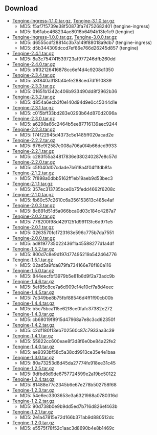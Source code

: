 ## Download

* [Tengine-Ingress-1.1.0.tar.gz](https://github.com/alibaba/tengine-ingress/releases/tag/Tengine-Ingress-v1.1.0), [Tengine-3.1.0.tar.gz](download/tengine-3.1.0.tar.gz)
    *  MD5: f5af7f5739e38f50873fa74752682401 (tengine-ingress)
    *  MD5: fb61abe468234ae8018b6494b13fe1c9 (tengine)
* [Tengine-Ingress-1.0.0.tar.gz](https://github.com/alibaba/tengine-ingress/releases/tag/Tengine-Ingress-v1.0.0), [Tengine-3.0.0.tar.gz](download/tengine-3.0.0.tar.gz)
    *  MD5: d6555cdf28814c3b7a149f88018a9db7 (tengine-ingress)
    *  MD5: d5b344309dccd7ef86e766d26245d857 (tengine)
* [Tengine-2.4.1.tar.gz](download/tengine-2.4.1.tar.gz)
    *  MD5: 8a3c754741539723af977246dfb260dd
* [Tengine-2.4.0.tar.gz](download/tengine-2.4.0.tar.gz)
    *  MD5: b1f32126416878cc6ef4d4c9208d1350
* [Tengine-2.3.4.tar.gz](download/tengine-2.3.4.tar.gz)
    *  MD5: a3f840a318faf4efe288ced7df910839
* [Tengine-2.3.3.tar.gz](download/tengine-2.3.3.tar.gz)
    *  MD5: 01651b1342c406b933490dd8f2962b36
* [Tengine-2.3.2.tar.gz](download/tengine-2.3.2.tar.gz)
    *  MD5: d854a6ecb3f0e140d94d9e0c45044d1e
* [Tengine-2.3.1.tar.gz](download/tengine-2.3.1.tar.gz)
    *  MD5: c015bff33bd283e0293b64d870d2096a
* [Tengine-2.3.0.tar.gz](download/tengine-2.3.0.tar.gz)
    *  MD5: a6298a66c2464b5ee87716139aec9244
* [Tengine-2.2.3.tar.gz](download/tengine-2.2.3.tar.gz)
    *  MD5: 174f22945d4373c5e1485ff020acad2e
* [Tengine-2.2.2.tar.gz](download/tengine-2.2.2.tar.gz)
    *  MD5: 676e9f2587e008a706a0f4b66dcd9933
* [Tengine-2.2.1.tar.gz](download/tengine-2.2.1.tar.gz)
    *  MD5: c283f55a34817836e380240287e8c57d
* [Tengine-2.2.0.tar.gz](download/tengine-2.2.0.tar.gz)
    *  MD5: c5f040d07cdade7b618a4f04f1fdb8fa
* [Tengine-2.1.2.tar.gz](download/tengine-2.1.2.tar.gz)
    *  MD5: 7f898a0dbb5162ff1eb19aeb9d53bec3
* [Tengine-2.1.1.tar.gz](download/tengine-2.1.1.tar.gz)
    *  MD5: 357ec313735bce0b75fedd4662f6208c
* [Tengine-2.1.0.tar.gz](download/tengine-2.1.0.tar.gz)
    *  MD5: fb60c57c2610c6a356153613c485e4af
* [Tengine-2.0.3.tar.gz](download/tengine-2.0.3.tar.gz)
    *  MD5: 8c891d51d5a066bca0d03c184c4287a7
* [Tengine-2.0.2.tar.gz](download/tengine-2.0.2.tar.gz)
    *  MD5: 778200f98d4291251d99113fc6d971e5
* [Tengine-2.0.1.tar.gz](download/tengine-2.0.1.tar.gz)
    *  MD5: 0263570fc1723163e596c775b7da7551
* [Tengine-2.0.0.tar.gz](download/tengine-2.0.0.tar.gz)
    *  MD5: ad8197735022436f1a45588277d1a4df
* [Tengine-1.5.2.tar.gz](download/tengine-1.5.2.tar.gz)
    *  MD5: 800d7c8e9d197d77495219a542464776
* [Tengine-1.5.1.tar.gz](download/tengine-1.5.1.tar.gz)
    *  MD5: 02ad5a9fda879fa734166e76f180a116
* [Tengine-1.5.0.tar.gz](download/tengine-1.5.0.tar.gz)
    *  MD5: 844eecfbf3979b5e81b8d9f2a73adc9b
* [Tengine-1.4.6.tar.gz](download/tengine-1.4.6.tar.gz)
    *  MD5: 5ef85c8ce7a6d909c14e10cf7a8d4eec
* [Tengine-1.4.5.tar.gz](download/tengine-1.4.5.tar.gz)
    *  MD5: 7c349be8b75fbf88546d4ff1f90cb00b
* [Tengine-1.4.4.tar.gz](download/tengine-1.4.4.tar.gz)
    *  MD5: b5c75bca115e62f8ce0fafc37382e272
* [Tengine-1.4.3.tar.gz](download/tengine-1.4.3.tar.gz)
    *  MD5: cb68019f8915d47968a7e8c3cd62350f
* [Tengine-1.4.2.tar.gz](download/tengine-1.4.2.tar.gz)
    *  MD5: c2df180f13eb702560c87c7933aa3c39
* [Tengine-1.4.1.tar.gz](download/tengine-1.4.1.tar.gz)
    *  MD5: 55822cc600eae8f3d8f6e0be84a22fe2
* [Tengine-1.4.0.tar.gz](download/tengine-1.4.0.tar.gz)
    *  MD5: ae9393bf58c5a38cd9913ce35e4e1baa
* [Tengine-1.3.0.tar.gz](download/tengine-1.3.0.tar.gz)
    *  MD5: 80a73253d8d45da27774fe918ee31c45
* [Tengine-1.2.5.tar.gz](download/tengine-1.2.5.tar.gz)
    *  MD5: 9dfbd8d9de6757724599e2a19bc50122
* [Tengine-1.2.4.tar.gz](download/tengine-1.2.4.tar.gz)
    *  MD5: 81488e77c2345b6e67e278b502758f68
* [Tengine-1.2.3.tar.gz](download/tengine-1.2.3.tar.gz)
    *  MD5: 54e6ec3303653e3a6321988a0780316d
* [Tengine-1.2.2.tar.gz](download/tengine-1.2.2.tar.gz)
    *  MD5: 90d738b0e9b9dd5ed7b716d826ef463b
* [Tengine-1.2.1.tar.gz](download/tengine-1.2.1.tar.gz)
    *  MD5: 2e1a47815e72d166b371ab9d880512dc
* [Tengine-1.2.0.tar.gz](download/tengine-1.2.0.tar.gz)
    *  MD5: e5575f78f52c1aac3d8690b4e8b1469c

